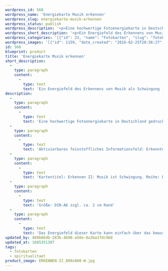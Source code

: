 ```yaml
---
wordpress_id: 568
wordpress_name: 'Energiekarte Musik erkennen'
wordpress_slug: energiekarte-musik-erkennen
wordpress_status: publish
wordpress_description: '<p>Eine hochwertige Fotoenergiekarte in Deutschland gedruckt und in Handarbeit laminiert.  Sie ist in Postkartengröße (DIN-A6) gut zu transportieren und kann auch auf den Körper aufgelegt werden.</p><p>Aktivierbares feinstoffliches Informationsfeld: Erkenntnis - Klänge - Töne - Musik: Erkennen umfasst hier den Vorgang des Wahrnehmens sowie der darauf folgenden bewusstseinsbildenden Prozesse. Musik zu erkennen als etwas, das weitaus mehr als die hörbaren Klänge ist, kann eine neue Sicht auf die Welt öffnen.</p><p>Kartentitel: Erkennen II: Musik ist Schwingung. Reihe: Erkennen</p><p>Größe: DIN-A6 zzgl. ca. 2 cm Rand<br />Andere Formate sind individuell für Sie innerhalb weniger Tage herstellbar. Bitte kontaktieren Sie uns hierfür unter <a href="mailto:info@elvedenverlag.de">info@elvedenverlag.de</a>.</p><p><a href="https://my.feenbaum.de/anwendung-energiebilder-foto-laminiert/">Anwendungshinweise</a>      <a href="https://my.feenbaum.de/produktinformationen-fotokarten/">Produktinformationen</a></p><p>Das Energiefeld dieser Karte kann einfach über das bewusste Konzentrieren auf den für sich selbst erwünschten inneren Zustand aktiviert werden. Bitte beachten Sie, dass jeweils nur der Teil des Kartenenergiefeldes von Ihnen aktiviert werden kann, der für Sie jeweils stimmig ist. Fragen zur Energiefeldtechnik beantworten wir Ihnen gerne.</p>'
wordpress_short_description: '<p>Ein Energiefeld des Erkennens von Musik als Schwingung &#8211; über die hörbaren Töne hinaus</p>'
wordpress_categories: '[{"id": 23, "name": "Fotokarten", "slug": "fotokarten"}, {"id": 36, "name": "Spiritualit\u00e4t", "slug": "spiritualitaet"}]'
wordpress_images: '[{"id": 1159, "date_created": "2016-02-25T20:56:27", "date_created_gmt": "2016-02-25T18:56:27", "date_modified": "2016-02-25T20:56:27", "date_modified_gmt": "2016-02-25T18:56:27", "src": "https://my.feenbaum.de/wp-content/uploads/2016/02/ERKENNEN-II_800x800-W.jpg", "name": "ERKENNEN-II_800x800-W", "alt": ""}]'
id: 568
blueprint: product
title: 'Energiekarte Musik erkennen'
short_description:
  -
    type: paragraph
    content:
      -
        type: text
        text: 'Ein Energiefeld des Erkennens von Musik als Schwingung - über die hörbaren Töne hinaus'
description:
  -
    type: paragraph
    content:
      -
        type: text
        text: 'Eine hochwertige Fotoenergiekarte in Deutschland gedruckt und in Handarbeit laminiert.  Sie ist in Postkartengröße (DIN-A6) gut zu transportieren und kann auch auf den Körper aufgelegt werden.'
  -
    type: paragraph
    content:
      -
        type: text
        text: 'Aktivierbares feinstoffliches Informationsfeld: Erkenntnis - Klänge - Töne - Musik: Erkennen umfasst hier den Vorgang des Wahrnehmens sowie der darauf folgenden bewusstseinsbildenden Prozesse. Musik zu erkennen als etwas, das weitaus mehr als die hörbaren Klänge ist, kann eine neue Sicht auf die Welt öffnen.'
  -
    type: paragraph
    content:
      -
        type: text
        text: 'Kartentitel: Erkennen II: Musik ist Schwingung. Reihe: Erkennen'
  -
    type: paragraph
    content:
      -
        type: text
        text: 'Größe: DIN-A6 zzgl. ca. 2 cm Rand'
  -
    type: paragraph
    content:
      -
        type: text
        text: 'Das Energiefeld dieser Karte kann einfach über das bewusste Konzentrieren auf den für sich selbst erwünschten inneren Zustand aktiviert werden. Bitte beachten Sie, dass jeweils nur der Teil des Kartenenergiefeldes von Ihnen aktiviert werden kann, der für Sie jeweils stimmig ist. Fragen zur Energiefeldtechnik beantworten wir Ihnen gerne.'
updated_by: 489b06db-283b-4690-a50e-8a3ba37dc968
updated_at: 1685351307
tags:
  - fotokarten
  - spiritualitaet
product_image: ERKENNEN-II_800x800-W.jpg
---
```


